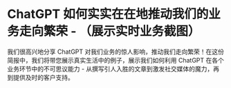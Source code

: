 



# ChatGPT 如何实实在在地推动我们的业务走向繁荣 - （展示实时业务截图）



我们很高兴地分享 ChatGPT 对我们业务的惊人影响，推动我们走向繁荣！在这份简报中，我们将带您展示真实生活中的例子，展示我们如何利用 ChatGPT 在各个业务环节中的不可思议能力 - 从撰写引人入胜的文章到激发社交媒体的魔力，再到提供及时的客户支持。
